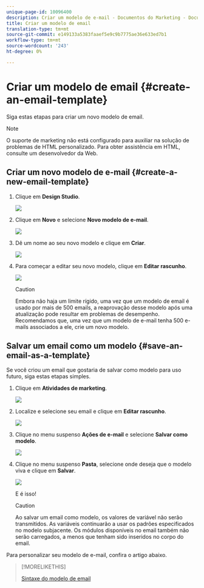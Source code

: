 ```yaml
---
unique-page-id: 10096400
description: Criar um modelo de e-mail - Documentos do Marketing - Documentação do produto
title: Criar um modelo de email
translation-type: tm+mt
source-git-commit: e149133a5383faaef5e9c9b7775ae36e633ed7b1
workflow-type: tm+mt
source-wordcount: '243'
ht-degree: 0%

---
```



# Criar um modelo de email {#create-an-email-template}

Siga estas etapas para criar um novo modelo de email.

>[!NOTE]
>
>O suporte de marketing não está configurado para auxiliar na solução de problemas de HTML personalizado. Para obter assistência em HTML, consulte um desenvolvedor da Web.

## Criar um novo modelo de e-mail {#create-a-new-email-template}

1. Clique em **Design Studio**.

   ![](assets/designstudio.png)

1. Clique em **Novo** e selecione **Novo modelo de e-mail**.

   ![](assets/ds-two.png)

1. Dê um nome ao seu novo modelo e clique em **Criar**.

   ![](assets/three-1.png)

1. Para começar a editar seu novo modelo, clique em **Editar rascunho**.

   ![](assets/4.png)

   >[!CAUTION]
   >
   >Embora não haja um limite rígido, uma vez que um modelo de email é usado por mais de 500 emails, a reaprovação desse modelo após uma atualização pode resultar em problemas de desempenho. Recomendamos que, uma vez que um modelo de e-mail tenha 500 e-mails associados a ele, crie um novo modelo.

## Salvar um email como um modelo {#save-an-email-as-a-template}

Se você criou um email que gostaria de salvar como modelo para uso futuro, siga estas etapas simples.

1. Clique em **Atividades de marketing**.

   ![](assets/one.png)

1. Localize e selecione seu email e clique em **Editar rascunho**.

   ![](assets/two-1.png)

1. Clique no menu suspenso **Ações de e-mail** e selecione **Salvar como modelo**.

   ![](assets/four-1.png)

1. Clique no menu suspenso **Pasta**, selecione onde deseja que o modelo viva e clique em **Salvar**.

   ![](assets/five-1.png)

   E é isso!

   >[!CAUTION]
   >
   >Ao salvar um email como modelo, os valores de variável não serão transmitidos. As variáveis continuarão a usar os padrões especificados no modelo subjacente. Os módulos disponíveis no email também não serão carregados, a menos que tenham sido inseridos no corpo do email.

Para personalizar seu modelo de e-mail, confira o artigo abaixo.

>[!MORELIKETHIS]
>
>[Sintaxe do modelo de email](email-template-syntax.md)

